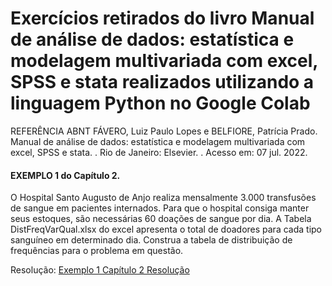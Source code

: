 # Exercícios retirados do livro Manual de análise de dados: estatística e modelagem multivariada com excel, SPSS e stata realizados utilizando a linguagem Python no Google Colab


REFERÊNCIA ABNT 
FÁVERO, Luiz Paulo Lopes e BELFIORE, Patrícia Prado. Manual de análise de dados: estatística e modelagem multivariada com excel, SPSS e stata. . Rio de Janeiro: Elsevier. . Acesso em: 07 jul. 2022.


#### EXEMPLO 1 do Capítulo 2.
O Hospital Santo Augusto de Anjo realiza mensalmente 3.000 transfusões de sangue em pacientes internados. Para que o hospital consiga manter seus estoques, são necessárias 60 doações de sangue por dia. A Tabela DistFreqVarQual.xlsx do excel apresenta o total de doadores para cada tipo sanguíneo em determinado dia. Construa a tabela de distribuição de frequências para o problema em questão.

Resolução: [Exemplo 1 Capítulo 2 Resolução](https://github.com/leandromad/Exercicios_Manual_De_Analise_De_Dados/blob/main/Exemplo_1_Capitulo_2.ipynb)
